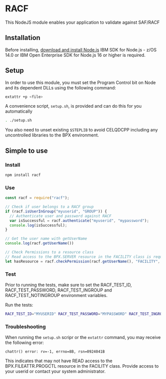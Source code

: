 # RACF
This NodeJS module enables your application to validate against SAF/RACF

## Installation

<!--
This is a [Node.js](https://nodejs.org/en/) module available through the
[npm registry](https://www.npmjs.com/).
-->

Before installing, [download and install Node.js](https://www.ibm.com/products/sdk-nodejs-compiler-zos)
IBM SDK for Node.js - z/OS 14.0 or IBM Open Enterprise SDK for Node.js 16 or higher is required.

## Setup

In order to use this module, you must set the Program Control bit on Node and its dependent DLLs using the following command:

```bash
extattr +p <file>
```

A convenience script, `setup.sh`, is provided and can do this for you automatically

```bash
. ./setup.sh
```

You also need to unset existing `$STEPLIB` to avoid CELQDCPP including any uncontrolled libraries to the BPX environment.

## Simple to use

### Install

```bash
npm install racf
```

### Use

```js
const racf = require("racf");

// Check if user belongs to a RACF group
if (racf.isUserInGroup("myuserid", "GROUP")) {
  // Authenticate user and password against RACF
  var isSuccessful = racf.authenticate("myuserid", "mypassword");
  console.log(isSuccessful);
}

// Get the user name with getUserName
console.log(racf.getUserName())

// Check Permissions to a resource class
// Read access to the BPX.SERVER resource in the FACILITY class is required for this function
let hasResource = racf.checkPermission(racf.getUserName(), "FACILITY", "BPX.SERVER", "READ");
```

### Test
Prior to running the tests, make sure to set the RACF_TEST_ID, RACF_TEST_PASSWORD, RACF_TEST_INGROUP and RACF_TEST_NOTINGROUP environment variables.

Run the tests:
```bash
RACF_TEST_ID="MYUSERID" RACF_TEST_PASSWORD="MYPASSWORD" RACF_TEST_INGROUP="DEV_REALGROUP" RACF_TEST_NOTINGROUP="DEVFAKEGROUP" npm test
```

### Troubleshooting
When running the `setup.sh` scripr or the `extattr` command, you may receive the following error:
```
chattr() error: rv=-1, errno=8B, rsn=0924041B
```
This indicates that may not have READ access to the BPX.FILEATTR.PROGCTL resource in the FACILITY class.  Provide access to your userid or contact your system administrator.
